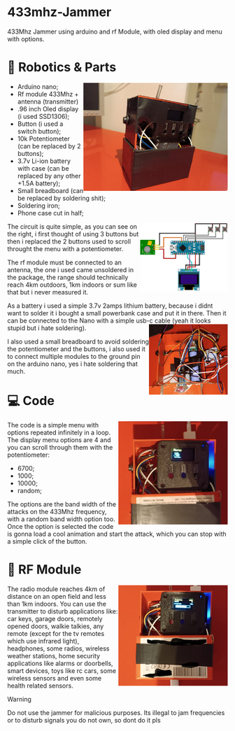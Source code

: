 # 433mhz-Jammer
433Mhz Jammer using arduino and rf Module, with oled display and menu with options.

# 🔋 Robotics & Parts

<img align="right" src="media/jammer1.jpg" width="330" />

- Arduino nano;
- Rf module 433Mhz + antenna (transmitter)
- .96 inch Oled display (i used SSD1306);
- Button (i used a switch button);
- 10k Potentiometer (can be replaced by 2 buttons);
- 3.7v Li-ion battery with case (can be replaced by any other +1.5A battery);
- Small breadboard (can be replaced by soldering shit);
- Soldering iron;
- Phone case cut in half;

<img align="right" src="media/jammer_circuit.png" width="200" />

The circuit is quite simple, as you can see on the right, i first thought of using 3 buttons but then i replaced the 2 buttons used to scroll throught the menu with a potentiometer. 

The rf module must be connected to an antenna, the one i used came unsoldered in the package, the range should technically reach 4km outdoors, 1km indoors or sum like that but i never measured it.  

As a battery i used a simple 3.7v 2amps lithium battery, because i didnt want to solder it i bought a small powerbank case and put it in there. Then it can be connected to the Nano with a simple usb-c cable (yeah it looks stupid but i hate soldering). <img align="right" src="media/jammer6.jpg" width="180" />

I also used a small breadboard to avoid soldering the potentiometer and the buttons, i also used it to connect multiple modules to the ground pin on the arduino nano, yes i hate soldering that much.

# 💻 Code

<img align="right" src="media/jammer3.jpg" width="250" />

The code is a simple menu with options repeated infinitely in a loop. The display menu options are 4 and you can scroll through them with the potentiometer:
- 6700;
- 1000;
- 10000;
- random;
  
The options are the band width of the attacks on the 433Mhz frequency, with a random band width option too. Once the option is selected the code is gonna load a cool animation and start the attack, which you can stop with a simple click of the button.


# 📡 RF Module

<img align="right" src="media/jammer4.jpg" width="250" />

The radio module reaches 4km of distance on an open field and less than 1km indoors. You can use the transmitter to disturb applications like: car keys, garage doors, remotely opened doors, walkie talkies, any remote (except for the tv remotes which use infrared light), headphones, some radios, wireless weather stations, home security applications like alarms or doorbells, smart devices, toys like rc cars, some wireless sensors and even some health related sensors.


> [!WARNING]  
> Do not use the jammer for malicious purposes. Its illegal to jam frequencies or to disturb signals you do not own, so dont do it pls
